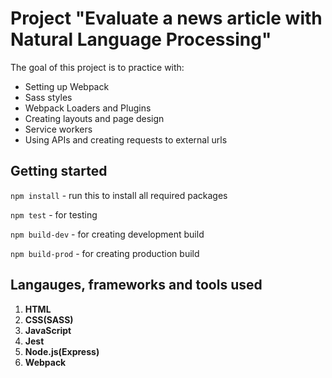 # Project "Evaluate a news article with Natural Language Processing"

The goal of this project is to practice with:
- Setting up Webpack
- Sass styles
- Webpack Loaders and Plugins
- Creating layouts and page design
- Service workers
- Using APIs and creating requests to external urls

## Getting started

`npm install` - run this to install all required packages

`npm test` - for testing

`npm build-dev` - for creating development build

`npm build-prod` - for creating production build


## Langauges, frameworks and tools used

1. **HTML**
1. **CSS(SASS)**
1. **JavaScript**
1. **Jest**
1. **Node.js(Express)**
1. **Webpack**
